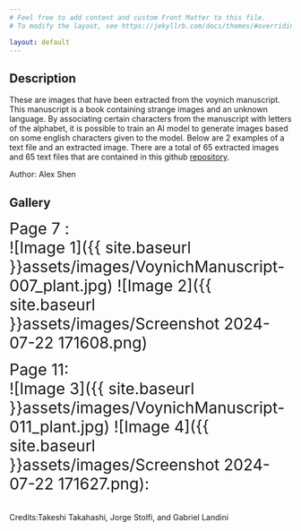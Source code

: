 ```yaml
---
# Feel free to add content and custom Front Matter to this file.
# To modify the layout, see https://jekyllrb.com/docs/themes/#overriding-theme-defaults

layout: default
---
```


## Description

These are images that have been extracted from the voynich manuscript. This manuscript is a book containing strange images and an unknown language. By associating certain characters from the manuscript with letters of the alphabet, it is possible to train an AI model to generate images based on some english characters given to the model.
Below are 2 examples of a text file and an extracted image. There are a total of 65 extracted images and 65 text files that are contained in this github [repository](https://github.com/MRLEMONHEAD1234/Voynich-Manuscript).

Author: Alex Shen

## Gallery
<span style="font-size: 2em;">Page 7 :<br>
![Image 1]({{ site.baseurl }}assets/images/VoynichManuscript-007_plant.jpg)
![Image 2]({{ site.baseurl }}assets/images/Screenshot 2024-07-22 171608.png)

<span style="font-size: 2em;">Page 11:<br>
![Image 3]({{ site.baseurl }}assets/images/VoynichManuscript-011_plant.jpg)
![Image 4]({{ site.baseurl }}assets/images/Screenshot 2024-07-22 171627.png):<br><br>
<span style="font-size: 0.5em;">Credits:Takeshi Takahashi, Jorge Stolfi, and Gabriel Landini

